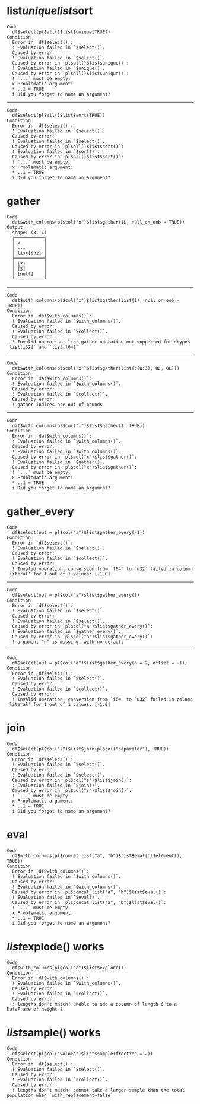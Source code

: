 # list$unique list$sort

    Code
      df$select(pl$all()$list$unique(TRUE))
    Condition
      Error in `df$select()`:
      ! Evaluation failed in `$select()`.
      Caused by error:
      ! Evaluation failed in `$select()`.
      Caused by error in `pl$all()$list$unique()`:
      ! Evaluation failed in `$unique()`.
      Caused by error in `pl$all()$list$unique()`:
      ! `...` must be empty.
      x Problematic argument:
      * ..1 = TRUE
      i Did you forget to name an argument?

---

    Code
      df$select(pl$all()$list$sort(TRUE))
    Condition
      Error in `df$select()`:
      ! Evaluation failed in `$select()`.
      Caused by error:
      ! Evaluation failed in `$select()`.
      Caused by error in `pl$all()$list$sort()`:
      ! Evaluation failed in `$sort()`.
      Caused by error in `pl$all()$list$sort()`:
      ! `...` must be empty.
      x Problematic argument:
      * ..1 = TRUE
      i Did you forget to name an argument?

# gather

    Code
      dat$with_columns(pl$col("x")$list$gather(1L, null_on_oob = TRUE))
    Output
      shape: (3, 1)
      ┌───────────┐
      │ x         │
      │ ---       │
      │ list[i32] │
      ╞═══════════╡
      │ [2]       │
      │ [5]       │
      │ [null]    │
      └───────────┘

---

    Code
      dat$with_columns(pl$col("x")$list$gather(list(1), null_on_oob = TRUE))
    Condition
      Error in `dat$with_columns()`:
      ! Evaluation failed in `$with_columns()`.
      Caused by error:
      ! Evaluation failed in `$collect()`.
      Caused by error:
      ! Invalid operation: list.gather operation not supported for dtypes `list[i32]` and `list[f64]`

---

    Code
      dat$with_columns(pl$col("x")$list$gather(list(c(0:3), 0L, 0L)))
    Condition
      Error in `dat$with_columns()`:
      ! Evaluation failed in `$with_columns()`.
      Caused by error:
      ! Evaluation failed in `$collect()`.
      Caused by error:
      ! gather indices are out of bounds

---

    Code
      dat$with_columns(pl$col("x")$list$gather(1, TRUE))
    Condition
      Error in `dat$with_columns()`:
      ! Evaluation failed in `$with_columns()`.
      Caused by error:
      ! Evaluation failed in `$with_columns()`.
      Caused by error in `pl$col("x")$list$gather()`:
      ! Evaluation failed in `$gather()`.
      Caused by error in `pl$col("x")$list$gather()`:
      ! `...` must be empty.
      x Problematic argument:
      * ..1 = TRUE
      i Did you forget to name an argument?

# gather_every

    Code
      df$select(out = pl$col("a")$list$gather_every(-1))
    Condition
      Error in `df$select()`:
      ! Evaluation failed in `$select()`.
      Caused by error:
      ! Evaluation failed in `$collect()`.
      Caused by error:
      ! Invalid operation: conversion from `f64` to `u32` failed in column 'literal' for 1 out of 1 values: [-1.0]

---

    Code
      df$select(out = pl$col("a")$list$gather_every())
    Condition
      Error in `df$select()`:
      ! Evaluation failed in `$select()`.
      Caused by error:
      ! Evaluation failed in `$select()`.
      Caused by error in `pl$col("a")$list$gather_every()`:
      ! Evaluation failed in `$gather_every()`.
      Caused by error in `pl$col("a")$list$gather_every()`:
      ! argument "n" is missing, with no default

---

    Code
      df$select(out = pl$col("a")$list$gather_every(n = 2, offset = -1))
    Condition
      Error in `df$select()`:
      ! Evaluation failed in `$select()`.
      Caused by error:
      ! Evaluation failed in `$collect()`.
      Caused by error:
      ! Invalid operation: conversion from `f64` to `u32` failed in column 'literal' for 1 out of 1 values: [-1.0]

# join

    Code
      df$select(pl$col("s")$list$join(pl$col("separator"), TRUE))
    Condition
      Error in `df$select()`:
      ! Evaluation failed in `$select()`.
      Caused by error:
      ! Evaluation failed in `$select()`.
      Caused by error in `pl$col("s")$list$join()`:
      ! Evaluation failed in `$join()`.
      Caused by error in `pl$col("s")$list$join()`:
      ! `...` must be empty.
      x Problematic argument:
      * ..1 = TRUE
      i Did you forget to name an argument?

# eval

    Code
      df$with_columns(pl$concat_list("a", "b")$list$eval(pl$element(), TRUE))
    Condition
      Error in `df$with_columns()`:
      ! Evaluation failed in `$with_columns()`.
      Caused by error:
      ! Evaluation failed in `$with_columns()`.
      Caused by error in `pl$concat_list("a", "b")$list$eval()`:
      ! Evaluation failed in `$eval()`.
      Caused by error in `pl$concat_list("a", "b")$list$eval()`:
      ! `...` must be empty.
      x Problematic argument:
      * ..1 = TRUE
      i Did you forget to name an argument?

# $list$explode() works

    Code
      df$with_columns(pl$col("a")$list$explode())
    Condition
      Error in `df$with_columns()`:
      ! Evaluation failed in `$with_columns()`.
      Caused by error:
      ! Evaluation failed in `$collect()`.
      Caused by error:
      ! lengths don't match: unable to add a column of length 6 to a DataFrame of height 2

# $list$sample() works

    Code
      df$select(pl$col("values")$list$sample(fraction = 2))
    Condition
      Error in `df$select()`:
      ! Evaluation failed in `$select()`.
      Caused by error:
      ! Evaluation failed in `$collect()`.
      Caused by error:
      ! lengths don't match: cannot take a larger sample than the total population when `with_replacement=false`

